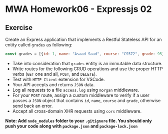 # MWA Homework06 - Expressjs 02
## Exercise
Create an Express application that implements a Restful Stateless API for an entity called `grades` as following:
```javascript
const grades = [{id: 1, name: "Asaad Saad", course: "CS572", grade: 95}]
```
* Take into consideration that `grades` entity is an immutable data structure.
* Write routes for the following CRUD operations and use the proper HTTP verbs (`GET` one and all, `POST`, and `DELETE`).
* Test with `HTTP Client` extension for VSCode.
* Your API accepts and returns `JSON` data.
* Log all requests to a file `access.log` using `morgan` middleware. 
* For your `POST` route, assign a custom middleware to verify if a user passes a `JSON` object that contains `id`, `name`, `course` and `grade`, otherwise send back an error.
* Accept all cross-domain XHR requests using `cors` middleware.  
  
**Note: Add `node_modules` folder to your `.gitignore` file. You should only push your code along with `package.json` and `package-lock.json`**

